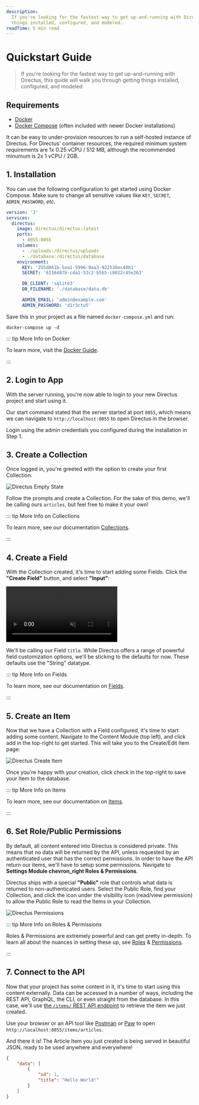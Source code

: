 ```yaml
---
description:
  If you're looking for the fastest way to get up-and-running with Directus, this guide will walk you through getting
  things installed, configured, and modeled.
readTime: 5 min read
---
```


# Quickstart Guide

> If you're looking for the fastest way to get up-and-running with Directus, this guide will walk you through getting
> things installed, configured, and modeled.

## Requirements

- [Docker](https://docs.docker.com/get-docker/)
- [Docker Compose](https://docs.docker.com/compose/install/) (often included with newer Docker installations)

It can be easy to under-provision resources to run a self-hosted instance of Directus. For Directus' container resources, the required minimum system requirements are 1x 0.25 vCPU / 512 MB, although the recommended minumum is 2x 1 vCPU / 2GB. 

## 1. Installation

You can use the following configuration to get started using Docker Compose. Make sure to change all sensitive values
like `KEY`, `SECRET`, `ADMIN_PASSWORD`, _etc._

```yaml
version: '3'
services:
  directus:
    image: directus/directus:latest
    ports:
      - 8055:8055
    volumes:
      - ./uploads:/directus/uploads
      - ./database:/directus/database
    environment:
      KEY: '255d861b-5ea1-5996-9aa3-922530ec40b1'
      SECRET: '6116487b-cda1-52c2-b5b5-c8022c45e263'

      DB_CLIENT: 'sqlite3'
      DB_FILENAME: './database/data.db'

      ADMIN_EMAIL: 'admin@example.com'
      ADMIN_PASSWORD: 'd1r3ctu5'
```

Save this in your project as a file named `docker-compose.yml` and run:

```
docker-compose up -d
```

::: tip More Info on Docker

To learn more, visit the [Docker Guide](/self-hosted/docker-guide).

:::

## 2. Login to App

With the server running, you're now able to login to your new Directus project and start using it.

Our start command stated that the server started at port `8055`, which means we can navigate to `http://localhost:8055`
to open Directus in the browser.

Login using the admin credentials you configured during the installation in Step 1.

## 3. Create a Collection

Once logged in, you're greeted with the option to create your first Collection:

![Directus Empty State](https://cdn.directus.io/docs/v9/getting-started/quickstart/quickstart-20220217A/empty-state-20220217A.webp)

Follow the prompts and create a Collection. For the sake of this demo, we'll be calling ours `articles`, but feel free
to make it your own!

::: tip More Info on Collections

To learn more, see our documentation [Collections](/app/content/collections).

:::

## 4. Create a Field

With the Collection created, it's time to start adding some Fields. Click the **"Create Field"** button, and select
**"Input"**:

<video autoplay playsinline muted loop controls>
<source src="https://cdn.directus.io/docs/v9/getting-started/quickstart/quickstart-20220217A/add-field-20220217A.mp4" type="video/mp4" />
</video>

We'll be calling our Field `title`. While Directus offers a range of powerful field customization options, we'll be
sticking to the defaults for now. These defaults use the "String" datatype.

::: tip More Info on Fields

To learn more, see our documentation on [Fields](/getting-started/glossary#fields).

:::

## 5. Create an Item

Now that we have a Collection with a Field configured, it's time to start adding some content. Navigate to the Content
Module (top left), and click <span mi btn>add</span> in the top-right to get started. This will take you to the
Create/Edit Item page:

![Directus Create Item](https://cdn.directus.io/docs/v9/getting-started/quickstart/quickstart-20220217A/create-item-20220217A.webp)

Once you're happy with your creation, click <span mi btn>check</span> in the top-right to save your Item to the
database.

::: tip More Info on Items

To learn more, see our documentation on [Items](/app/content/items).

:::

## 6. Set Role/Public Permissions

By default, all content entered into Directus is considered private. This means that no data will be returned by the
API, unless requested by an authenticated user that has the correct permissions. In order to have the API return our
items, we'll have to setup some permissions. Navigate to **Settings Module <span mi icon dark>chevron_right</span> Roles
& Permissions**.

Directus ships with a special **"Public"** role that controls what data is returned to non-authenticated users. Select
the Public Role, find your Collection, and click the icon under the <span mi icon>visibility</span> icon (read/view
permission) to allow the Public Role to read the Items in your Collection.

![Directus Permissions](https://cdn.directus.io/docs/v9/getting-started/quickstart/quickstart-20220217A/permissions-20220217A.webp)

::: tip More Info on Roles & Permissions

Roles & Permissions are extremely powerful and can get pretty in-depth. To learn all about the nuances in setting these
up, see [Roles](/reference/system/roles) & [Permissions](/reference/system/permissions).

:::

## 7. Connect to the API

Now that your project has some content in it, it's time to start using this content externally. Data can be accessed in
a number of ways, including the REST API, GraphQL, the CLI, or even straight from the database. In this case, we'll use
[the `/items/` REST API endpoint](/reference/items) to retrieve the item we just created.

Use your browser or an API tool like [Postman](http://postman.com) or [Paw](https://paw.cloud) to open
`http://localhost:8055/items/articles`.

And there it is! The Article Item you just created is being served in beautiful JSON, ready to be used anywhere and
everywhere!

```json
{
	"data": [
		{
			"id": 1,
			"title": "Hello World!"
		}
	]
}
```
